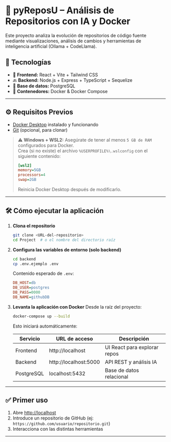 # 🚀 pyReposU – Análisis de Repositorios con IA y Docker

Este proyecto analiza la evolución de repositorios de código fuente mediante visualizaciones, análisis de cambios y herramientas de inteligencia artificial (Ollama + CodeLlama).

## 🧩 Tecnologías

- 🎨 **Frontend:** React + Vite + Tailwind CSS
- 🔙 **Backend:** Node.js + Express + TypeScript + Sequelize
- 🐘 **Base de datos:** PostgreSQL
- 🐳 **Contenedores:** Docker & Docker Compose

---

## ⚙️ Requisitos Previos

- [Docker Desktop](https://www.docker.com/products/docker-desktop) instalado y funcionando
- [Git](https://git-scm.com/) (opcional, para clonar)

> ⚠️ **Windows + WSL2:** Asegúrate de tener al menos `5 GB de RAM` configurados para Docker.  
> Crea (si no existe) el archivo `%USERPROFILE%\.wslconfig` con el siguiente contenido:
>
> ```ini
> [wsl2]
> memory=5GB
> processors=4
> swap=2GB
> ```
> Reinicia Docker Desktop después de modificarlo.

---

## 🛠️ Cómo ejecutar la aplicación

1. **Clona el repositorio**
    ```bash
    git clone <URL-del-repositorio>
    cd Project  # o el nombre del directorio raíz
    ```

2. **Configura las variables de entorno (solo backend)**
    ```bash
    cd backend
    cp .env.ejemplo .env
    ```
    Contenido esperado de `.env`:
    ```ini
    DB_HOST=db
    DB_USER=postgres
    DB_PASS=0000
    DB_NAME=githubDB
    ```

3. **Levanta la aplicación con Docker**
    Desde la raíz del proyecto:
    ```bash
    docker-compose up --build
    ```

    Esto iniciará automáticamente:

    | Servicio   | URL de acceso           | Descripción                        |
    |------------|------------------------|------------------------------------|
    | Frontend   | http://localhost       | UI React para explorar repos       |
    | Backend    | http://localhost:5000  | API REST y análisis IA             |
    | PostgreSQL | localhost:5432         | Base de datos relacional           |

---

## ✅ Primer uso

1. Abre [http://localhost](http://localhost)
2. Introduce un repositorio de GitHub (ej: `https://github.com/usuario/repositorio.git`)
3. Interacciona con las distintas herramientas

---




